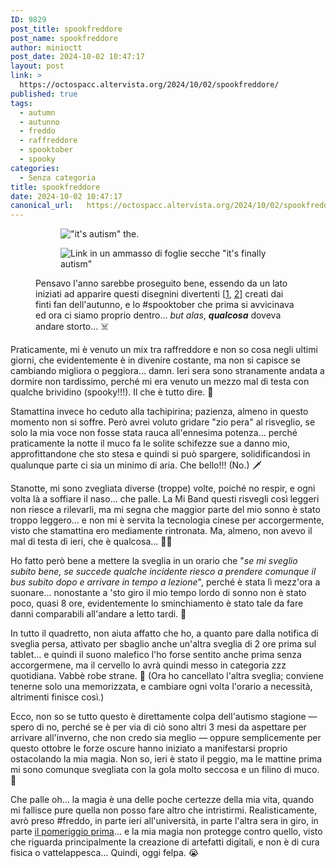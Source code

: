 ```yaml
---
ID: 9829
post_title: spookfreddore
post_name: spookfreddore
author: minioctt
post_date: 2024-10-02 10:47:17
layout: post
link: >
  https://octospacc.altervista.org/2024/10/02/spookfreddore/
published: true
tags:
  - autumn
  - autunno
  - freddo
  - raffreddore
  - spooktober
  - spooky
categories:
  - Senza categoria
title: spookfreddore
date: 2024-10-02 10:47:17
canonical_url:   https://octospacc.altervista.org/2024/10/02/spookfreddore/
---
```

<!-- wp:gallery {"linkTo":"none"} -->
<figure class="wp-block-gallery has-nested-images columns-default is-cropped"><!-- wp:image {"id":9849,"linkDestination":"none"} -->
<figure class="wp-block-image"><img src="{{site.cdnurl}}/assets/uploads/2024/10/photo_4908944094168984422_y3036114331329009662-960x960.jpg" alt="&quot;it's autism&quot; the." class="wp-image-9849"/></figure>
<!-- /wp:image -->

<!-- wp:image {"id":9848,"linkDestination":"none"} -->
<figure class="wp-block-image"><img src="{{site.cdnurl}}/assets/uploads/2024/10/photo_6021769661001089161_y2011457423417458527-960x669.jpg" alt="Link in un ammasso di foglie secche &quot;it's finally autism&quot;" class="wp-image-9848"/></figure>
<!-- /wp:image --><figcaption class="blocks-gallery-caption wp-element-caption">Pensavo l'anno sarebbe proseguito bene, essendo da un lato iniziati ad apparire questi disegnini divertenti [<a href="https://t.me/thethethethethethethethethe/129">1</a>, <a href="https://x.com/Laenarra/status/1838546391309676957">2</a>] creati dai finti fan dell'autunno, e lo #spooktober che prima si avvicinava ed ora ci siamo proprio dentro... <em>but alas</em>, <em><strong>qualcosa</strong></em> doveva andare storto... ☠️</figcaption></figure>
<!-- /wp:gallery -->

<!-- wp:paragraph -->
<p></p>
<!-- /wp:paragraph -->

<!-- wp:paragraph -->
<p>Praticamente, mi è venuto un mix tra raffreddore e non so cosa negli ultimi giorni, che evidentemente è in divenire costante, ma non si capisce se cambiando migliora o peggiora... damn. Ieri sera sono stranamente andata a dormire non tardissimo, perché mi era venuto un mezzo mal di testa con qualche brividino (spooky!!!). Il che è tutto dire. 🎃</p>
<!-- /wp:paragraph -->

<!-- wp:paragraph -->
<p>Stamattina invece ho ceduto alla tachipirina; pazienza, almeno in questo momento non si soffre. Però avrei voluto gridare "zio pera" al risveglio, se solo la mia voce non fosse stata rauca all'ennesima potenza... perché praticamente la notte il muco fa le solite schifezze sue a danno mio, approfittandone che sto stesa e quindi si può spargere, solidificandosi in qualunque parte ci sia un minimo di aria. Che bello!!! (No.) 🗡️</p>
<!-- /wp:paragraph -->

<!-- wp:paragraph -->
<p>Stanotte, mi sono zvegliata diverse (troppe) volte, poiché no respir, e ogni volta là a soffiare il naso... che palle. La Mi Band questi risvegli così leggeri non riesce a rilevarli, ma mi segna che maggior parte del mio sonno è stato troppo leggero... e non mi è servita la tecnologia cinese per accorgermente, visto che stamattina ero mediamente rintronata. Ma, almeno, non avevo il mal di testa di ieri, che è qualcosa... 😵‍💫</p>
<!-- /wp:paragraph -->

<!-- wp:paragraph -->
<p>Ho fatto però bene a mettere la sveglia in un orario che "<em>se mi sveglio subito bene, se succede qualche incidente riesco a prendere comunque il bus subito dopo e arrivare in tempo a lezione</em>", perché è stata lì mezz'ora a suonare... nonostante a 'sto giro il mio tempo lordo di sonno non è stato poco, quasi 8 ore, evidentemente lo sminchiamento è stato tale da fare danni comparabili all'andare a letto tardi. 🤧</p>
<!-- /wp:paragraph -->

<!-- wp:paragraph -->
<p>In tutto il quadretto, non aiuta affatto che ho, a quanto pare dalla notifica di sveglia persa, attivato per sbaglio anche un'altra sveglia di 2 ore prima sul tablet... e quindi il suono malefico l'ho forse sentito anche prima senza accorgermene, ma il cervello lo avrà quindi messo in categoria zzz quotidiana. Vabbè robe strane. 🥶 (Ora ho cancellato l'altra sveglia; conviene tenerne solo una memorizzata, e cambiare ogni volta l'orario a necessità, altrimenti finisce così.)</p>
<!-- /wp:paragraph -->

<!-- wp:paragraph -->
<p>Ecco, non so se tutto questo è direttamente colpa dell'autismo stagione — spero di no, perché se è per via di ciò sono altri 3 mesi da aspettare per arrivare all'inverno, che non credo sia meglio — oppure semplicemente per questo ottobre le forze oscure hanno iniziato a manifestarsi proprio ostacolando la mia magia. Non so, ieri è stato il peggio, ma le mattine prima mi sono comunque svegliata con la gola molto seccosa e un filino di muco. 🤮</p>
<!-- /wp:paragraph -->

<!-- wp:paragraph -->
<p>Che palle oh... la magia è una delle poche certezze della mia vita, quando mi fallisce pure quella non posso fare altro che intristirmi. Realisticamente, avrò preso #freddo, in parte ieri all'università, in parte l'altra sera in giro, in parte <a href="/microblog-mirror/2024/09/29/nonmifermocto/">il pomeriggio prima</a>... e la mia magia non protegge contro quello, visto che riguarda principalmente la creazione di artefatti digitali, e non è di cura fisica o vattelappesca... Quindi, oggi felpa. 😭</p>
<!-- /wp:paragraph -->